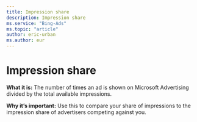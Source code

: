 ```yaml
---
title: Impression share
description: Impression share
ms.service: "Bing-Ads"
ms.topic: "article"
author: eric-urban
ms.author: eur
---
```


# Impression share

**What it is:** The number of times an ad is shown on Microsoft Advertising divided by the total available impressions.

**Why it’s important:** Use this to compare your share of impressions to the impression share of advertisers competing against you.


